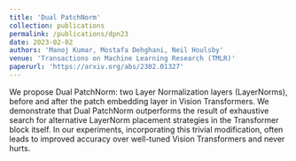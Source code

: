 ```yaml
---
title: 'Dual PatchNorm'
collection: publications
permalink: /publications/dpn23
date: 2023-02-02
authors: 'Manoj Kumar, Mostafa Dehghani, Neil Houlsby'
venue: 'Transactions on Machine Learning Research (TMLR)'
paperurl: 'https://arxiv.org/abs/2302.01327'
---
```


We propose Dual PatchNorm: two Layer Normalization layers (LayerNorms), before and after the patch embedding layer in Vision Transformers. We demonstrate that Dual PatchNorm outperforms the result of exhaustive search for alternative LayerNorm placement strategies in the Transformer block itself. In our experiments, incorporating this trivial modification, often leads to improved accuracy over well-tuned Vision Transformers and never hurts.
